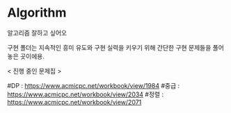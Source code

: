 # Algorithm
알고리즘 잘하고 싶어오

구현 폴더는 지속적인 흥미 유도와 구현 실력을 키우기 위해 간단한 구현 문제들을 풀어놓은 곳이에용.

< 진행 중인 문제집 >

#DP : https://www.acmicpc.net/workbook/view/1984
#중급 : https://www.acmicpc.net/workbook/view/2034
#정렬 : https://www.acmicpc.net/workbook/view/2071
